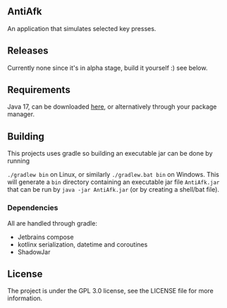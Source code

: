 ## AntiAfk
An application that simulates selected key presses.

## Releases
Currently none since it's in alpha stage, build it yourself :) see below.

## Requirements
Java 17, can be downloaded [here](https://www.oracle.com/java/technologies/javase/jdk17-archive-downloads.html),
or alternatively through your package manager.


## Building
This projects uses gradle so building an executable jar can be done by running

`./gradlew bin` on Linux, or similarly `./gradlew.bat bin` on Windows. This will generate a `bin` directory 
containing an executable jar file `AntiAfk.jar` that can be run by `java -jar AntiAfk.jar` 
(or by creating a shell/bat file).

### Dependencies
All are handled through gradle:
* Jetbrains compose
* kotlinx serialization, datetime and coroutines
* ShadowJar

## License
The project is under the GPL 3.0 license, see the LICENSE file for more information.